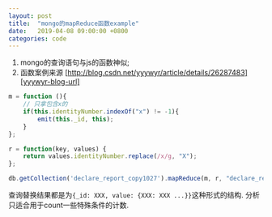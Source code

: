 ```yaml
---
layout: post
title:  "mongo的mapReduce函数example"
date:   2019-04-08 09:00:00 +0800
categories: code
---
```

1. mongo的查询语句与js的函数神似;
2. 函数案例来源 [http://blog.csdn.net/yyywyr/article/details/26287483][yyywyr-blog-url]

```js
m = function (){
    // 只拿包含x的
    if(this.identityNumber.indexOf("x") != -1){
        emit(this._id, this);
    }
};

r = function(key, values) {
    return values.identityNumber.replace(/x/g, "X");
};

db.getCollection('declare_report_copy1027').mapReduce(m, r, "declare_report_copy1027");
```
查询替换结果都是为`{_id: XXX, value: {XXX: XXX ...}}`这种形式的结构.
分析只适合用于count一些特殊条件的计数.

[yyywyr-blog-url]: http://blog.csdn.net/yyywyr/article/details/26287483